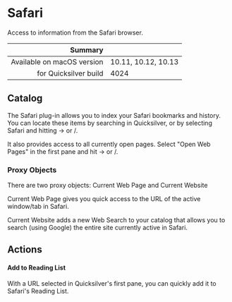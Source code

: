 # Safari

Access to information from the Safari browser.

 Summary                    | &nbsp; 
---------------------------:|:--------------------
 Available on macOS version | 10.11, 10.12, 10.13
      for Quicksilver build | 4024


## Catalog

The Safari plug-in allows you to index your Safari bookmarks and history. You
can locate these items by searching in Quicksilver, or by selecting Safari and
hitting → or /.

It also provides access to all currently open pages. Select "Open Web Pages"
in the first pane and hit → or /.

### Proxy Objects

There are two proxy objects: Current Web Page and Current Website

Current Web Page gives you quick access to the URL of the active window/tab in
Safari.

Current Website adds a new Web Search to your catalog that allows you to
search (using Google) the entire site currently active in Safari.

## Actions

#### Add to Reading List

With a URL selected in Quicksilver's first pane, you can quickly add it to
Safari's Reading List.